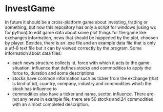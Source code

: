 # InvestGame
In future it should be a cross-platform game about investing, trading or something, but now this repository has only a script for windows (using wx for python) to edit game data about some plot things for the game like exchanges information, news that should be happened by the plot, choosen by player. Besides, there is an .exe file and an example data file that is only a utf-8 text file but it can by viewed correctly by the program.
Some information about data files:
  - each news structure collects id, force with which it acts to the game situation, influence that defines stocks and commodities to apply the force to, duration and some descriptions
  - stocks have common information such as ticker from the exchange (that is kind of id), country, company, industry and commodities which the stock has influence to
  - commodities also have a ticker and name, sector, influence.
There are not any news in example file, there are 50 stocks and 24 commodities with an almost completed description.
